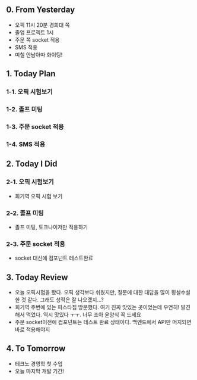 ## 0. From Yesterday

- 오픽 11시 20분 경희대 쪽
- 졸업 프로젝트 1시
- 주문 쪽 socket 적용
- SMS 적용
- 며칠 안남아따 화이팅!

## 1. Today Plan

### 1-1. 오픽 시험보기

### 1-2. 졸프 미팅

### 1-3. 주문 socket 적용

### 1-4. SMS 적용

## 2. Today I Did

### 2-1. 오픽 시험보기

- 회기역 오픽 시험 보기

### 2-2. 졸프 미팅

- 졸프 미팅, 토크나이저만 적용하기

### 2-3. 주문 socket 적용

- socket 대신에 컴포넌트 테스트완료

## 3. Today Review

- 오늘 오픽시험을 봤다. 오픽 생각보다 쉬웠지만, 질문에 대한 대답을 많이 횡설수설한 것 같다. 그래도 성적은 잘 나오겠지…?
- 회기역 주변에 있는 파스타집 방문했다. 여기 진짜 맛있는 곳이었는데 우연히! 발견해서 먹었다. 역시 맛있다 ㅜㅜ. 너무 조아
윤양식 꼭 드세요
- 주문 socket이전에 컴포넌트는 테스트 완료 상태이다. 백엔드에서 API만 머지되면 바로 적용해야지

## 4. To Tomorrow

- 테크노 경영학 첫 수업
- 오늘 마지막 개발 기간!